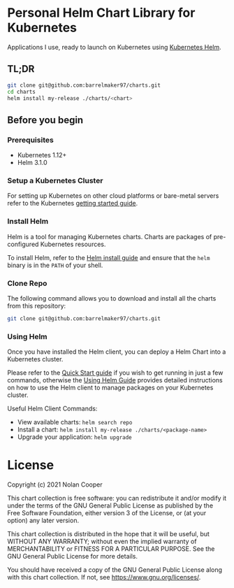# Personal Helm Chart Library for Kubernetes

Applications I use, ready to launch on Kubernetes using [Kubernetes Helm](https://github.com/helm/helm).

## TL;DR

```bash
git clone git@github.com:barrelmaker97/charts.git
cd charts
helm install my-release ./charts/<chart>
```

## Before you begin

### Prerequisites
- Kubernetes 1.12+
- Helm 3.1.0

### Setup a Kubernetes Cluster

For setting up Kubernetes on other cloud platforms or bare-metal servers refer to the Kubernetes [getting started guide](http://kubernetes.io/docs/getting-started-guides/).

### Install Helm

Helm is a tool for managing Kubernetes charts. Charts are packages of pre-configured Kubernetes resources.

To install Helm, refer to the [Helm install guide](https://github.com/helm/helm#install) and ensure that the `helm` binary is in the `PATH` of your shell.

### Clone Repo

The following command allows you to download and install all the charts from this repository:

```bash
git clone git@github.com:barrelmaker97/charts.git
```

### Using Helm

Once you have installed the Helm client, you can deploy a Helm Chart into a Kubernetes cluster.

Please refer to the [Quick Start guide](https://helm.sh/docs/intro/quickstart/) if you wish to get running in just a few commands, otherwise the [Using Helm Guide](https://helm.sh/docs/intro/using_helm/) provides detailed instructions on how to use the Helm client to manage packages on your Kubernetes cluster.

Useful Helm Client Commands:
* View available charts: `helm search repo`
* Install a chart: `helm install my-release ./charts/<package-name>`
* Upgrade your application: `helm upgrade`

# License

Copyright (c) 2021 Nolan Cooper

This chart collection is free software: you can redistribute it and/or modify
it under the terms of the GNU General Public License as published by
the Free Software Foundation, either version 3 of the License, or
(at your option) any later version.

This chart collection is distributed in the hope that it will be useful,
but WITHOUT ANY WARRANTY; without even the implied warranty of
MERCHANTABILITY or FITNESS FOR A PARTICULAR PURPOSE.  See the
GNU General Public License for more details.

You should have received a copy of the GNU General Public License
along with this chart collection.  If not, see <https://www.gnu.org/licenses/>.
